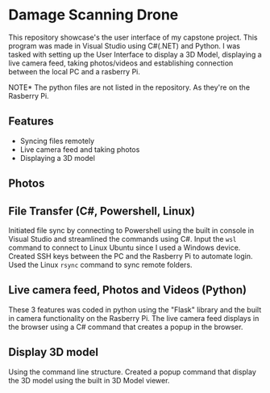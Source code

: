 # Damage Scanning Drone
This repository showcase's the user interface of my capstone project. This program was made in Visual Studio using C#(.NET) and Python. I was tasked with setting up the User Interface to display a 3D Model, displaying a live camera feed, taking photos/videos and establishing connection between the local PC and a rasberry Pi.

NOTE* The python files are not listed in the repository. As they're on the Rasberry Pi.
 
## Features
* Syncing files remotely
* Live camera feed and taking photos
* Displaying a 3D model

## Photos

## File Transfer (C#, Powershell, Linux)
Initiated file sync by connecting to Powershell using the built in console in Visual Studio and streamlined the commands using C#. Input the `wsl` command to connect to Linux Ubuntu since I used a Windows device. Created SSH keys between the PC and the Rasberry Pi to automate login. Used the Linux `rsync` command to sync remote folders. 

## Live camera feed, Photos and Videos (Python)
These 3 features was coded in python using the "Flask" library and the built in camera functionality on the Rasberry Pi.
The live camera feed displays in the browser using a C# command that creates a popup in the browser.

## Display 3D model
Using the command line structure. Created a popup command that display the 3D model using the built in 3D Model viewer.
  
